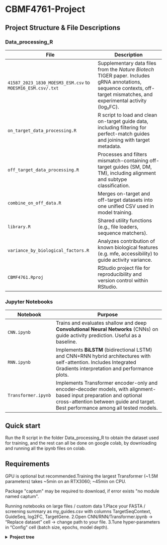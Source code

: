 # CBMF4761-Project
## Project Structure & File Descriptions
### Data_processing_R                                                                                                                                                      
| File                                                       | Description                                                                                                                                                              |
| ---------------------------------------------------------- | ---------------------------------------------------------------------------------------------------------------------------------------- |
| `41587_2023_1830_MOESM3_ESM.csv` to `MOESM16_ESM.csv/.txt` | Supplementary data files from the *Nature Biotech* TIGER paper. Includes gRNA annotations, sequence contexts, off-target mismatches, and experimental activity (log₂FC). |
| `on_target_data_processing.R`                              | R script to load and clean on-target guide data, including filtering for perfect-match guides and joining with target metadata.                                          |
| `off_target_data_processing.R`                             | Processes and filters mismatch-containing off-target guides (SM, DM, TM), including alignment and subtype classification.                                                |
| `combine_on_off_data.R`                                    | Merges on-target and off-target datasets into one unified CSV used in model training.                                                                                    |
| `library.R`                                                | Shared utility functions (e.g., file loaders, sequence matchers).                                                                                                        |
| `variance_by_biological_factors.R`                         | Analyzes contribution of known biological features (e.g. mfe, accessibility) to guide activity variance.                                                                 |
| `CBMF4761.Rproj`                                           | RStudio project file for reproducibility and version control within RStudio.                                                                                             |

### Jupyter Notebooks
| Notebook            | Purpose                                                                                                                                                                                                 |
| ------------------- | ---------------------------------------------------------------------------------------------------------------------------------------------------------------------------------------- |
| `CNN.ipynb`         | Trains and evaluates shallow and deep **Convolutional Neural Networks** (CNNs) on guide activity prediction. Useful as a baseline.                                                                      |
| `RNN.ipynb`         | Implements **BiLSTM** (bidirectional LSTM) and CNN+RNN hybrid architectures with self-attention. Includes Integrated Gradients interpretation and performance plots.                                    |
| `Transformer.ipynb` | Implements Transformer encoder-only and encoder–decoder models, with alignment-based input preparation and optional cross-attention between guide and target. Best performance among all tested models. |

## Quick start
Run the R script in the folder Data_processing_R to obtain the dataset used for training, and the rest can all be done on google colab, by downloading and running all the ipynb files on colab.

## Requirements
GPU is optional but recommended.Training the largest Transformer (~1.5M parameters) takes ~5min on an RTX3060; ~45min on CPU.

Package "captum" may be required to download, if error exists "no module named captum". 

Running notebooks on large files / custom data
1.Place your FASTA / screening summary as my_guides.csv with columns TargetSeqContext, GuideSeq, log2FC, TargetGene. 
2.Open CNN/RNN/Transformer.ipynb → “Replace dataset” cell → change path to your file.
3.Tune hyper‑parameters in “Config” cell (batch size, epochs, model depth).


<details>
<summary><strong>Project tree</strong></summary>

    .
    ├── Data_processing_R
    │   ├── 41587_2023_1830_MOESM10_ESM.txt
    │   ├── 41587_2023_1830_MOESM11_ESM.txt
    │   ├── 41587_2023_1830_MOESM12_ESM.txt
    │   ├── 41587_2023_1830_MOESM13_ESM.csv
    │   ├── 41587_2023_1830_MOESM14_ESM.txt
    │   ├── 41587_2023_1830_MOESM15_ESM.txt
    │   ├── 41587_2023_1830_MOESM16_ESM.csv
    │   ├── 41587_2023_1830_MOESM3_ESM.csv
    │   ├── 41587_2023_1830_MOESM4_ESM.csv
    │   ├── 41587_2023_1830_MOESM5_ESM.csv
    │   ├── 41587_2023_1830_MOESM6_ESM.csv
    │   ├── 41587_2023_1830_MOESM7_ESM.txt
    │   ├── 41587_2023_1830_MOESM8_ESM.csv
    │   ├── 41587_2023_1830_MOESM9_ESM.txt
    │   ├── CBMF4761.Rproj
    │   ├── combine_on_off_data.R
    │   ├── library.R
    │   ├── off_target_data_processing.R
    │   ├── on_target_data_processing.R
    │   └── variance_by_biological_factors.R
    ├── CNN.ipynb
    ├── README.md
    ├── RNN.ipynb
    └── Transformer.ipynb
    
    2 directories, 24 files
</details>

